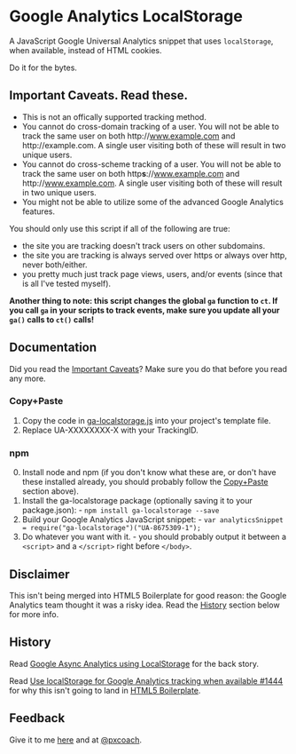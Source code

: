 # Google Analytics LocalStorage

A JavaScript Google Universal Analytics snippet that uses `localStorage`, when available, instead of HTML cookies.

Do it for the bytes.

## Important Caveats. Read these.

 * This is not an offically supported tracking method.
 * You cannot do cross-domain tracking of a user. You will not be able to track the same user on both http﻿://www.example.com and http﻿://example.com. A single user visiting both of these will result in two unique users.
 * You cannot do cross-scheme tracking of a user. You will not be able to track the same user on both http**s**://www.example.com and http﻿://www.example.com. A single user visiting both of these will result in two unique users.
 * You might not be able to utilize some of the advanced Google Analytics features.

You should only use this script if all of the following are true:

 * the site you are tracking doesn't track users on other subdomains.
 * the site you are tracking is always served over https or always over http, never both/either.
 * you pretty much just track page views, users, and/or events (since that is all I've tested myself).
 
 
**Another thing to note: this script changes the global `ga` function to `ct`. If you call `ga` in your scripts to track events, make sure you update all your `ga()` calls to `ct()` calls!**

## Documentation

Did you read the [Important Caveats](#important-caveats-read-these-)? Make sure you do that before you read any more.

### Copy+Paste

 1. Copy the code in [ga-localstorage.js](https://raw.githubusercontent.com/davidmurdoch/ga-localstorage/ga-localstorage.js) into your project's template file.
 2. Replace UA-XXXXXXXX-X with your TrackingID.

### npm

  0. Install node and npm (if you don't know what these are, or don't have these installed already, you should probably follow the [Copy+Paste](#copy-paste) section above).
  1. Install the ga-localstorage package (optionally saving it to your package.json):
    - `npm install ga-localstorage --save`
  3. Build your Google Analytics JavaScript snippet:
    - `var analyticsSnippet = require("ga-localstorage")("UA-8675309-1");`
  4. Do whatever you want with it.
    - you should probably output it between a `<script>` and a `</script>` right before `</body>`.

## Disclaimer

This isn't being merged into HTML5 Boilerplate for good reason: the Google Analytics team thought it was a risky idea. Read the [History](#history) section below for more info. 

## History ##

Read [Google Async Analytics using LocalStorage](https://davidmurdoch.com/2014/09/22/google-async-analytics-using-localstorage/) for the back story.

Read [Use localStorage for Google Analytics tracking when available #1444](https://github.com/h5bp/html5-boilerplate/issues/1444) for why this isn't going to land in [HTML5 Boilerplate](http://html5boilerplate.com/).

## Feedback ##

Give it to me [here](https://github.com/davidmurdoch/ga-localstorage/issues) and at [@pxcoach](https://twitter.com/pxcoach).